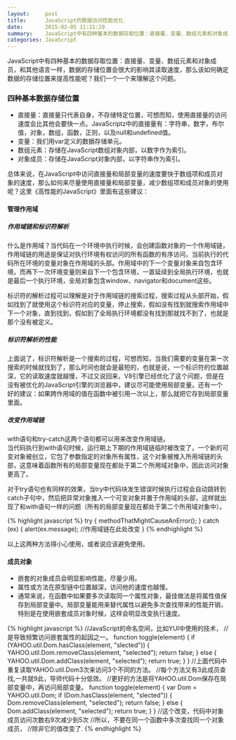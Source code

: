 ```yaml
---
layout:     post
title:      JavaScript的数据访问性能优化
date:       2015-02-05 11:21:29
summary:    JavaScript中有四种基本的数据存取位置：直接量、变量、数组元素和对象成员。和其他语言一样，数据的存储位置会很大的影响其读取速度......
categories: JavaScript
---
```

JavaScript中有四种基本的数据存取位置：直接量、变量、数组元素和对象成员，和其他语言一样，数据的存储位置会很大的影响其读取速度，那么该如何确定数据的存储位置来提高性能呢？我们一个一个来理解这个问题。

### 四种基本数据存储位置

 - 直接量：直接量只代表自身，不存储特定位置，可想而知，使用直接量的访问速度会比其他会要快一点。JavaScriptz中的直接量有：字符串，数字，布尔值，对象，数组，函数，正则，以及null和undefined值。
 - 变量：我们用var定义的数据存储单元。
 - 数组元素：存储在JavaScript数组对象内部，以<span class="orange">数字</span>作为索引。
 - 对象成员：存储在JavaScript对象内部，以<span class="orange">字符串</span>作为索引。

总体来说，在JavaScript中访问直接量和局部变量的速度要快于数组项和成员对象的速度，那么如何来尽量使用直接量和局部变量，减少数组项和成员对象的使用呢？这里《高性能的JavaScript》里面有这些建议：

#### 管理作用域

##### 作用域链和标识符解析

什么是作用域？当代码在一个环境中执行时候，会创建函数对象的一个作用域链，作用域链的用途是保证对执行环境有权访问的所有函数的<span class="orange">有序</span>访问，当前执行的代码所在环境的变量对象在作用域的头部。作用域中的下一个变量对象来自包含环境，而再下一次环境变量则来自下一个包含环境，一直延续到全局执行环境，也就是最后一个执行环境，全局对象包含window、navigator和document这些。

标识符的解析过程可以理解是对于作用域链的搜索过程，搜索过程从头部开始，假如找到了就使用这个标识符对应的变量，停止搜索，假如没有找到就搜索作用域中下一个对象，直到找到，假如到了全局执行环境都没有找到那就找不到了，也就是那个没有被定义。

##### 标识符解析的性能

上面说了，标识符解析是一个搜索的过程，可想而知，当我们需要的变量在第一次搜索的时候就找到了，那么时间也就会是最短的，也就是说，一个标识符的位置越深，它的读取速度就越慢，不过又说回来，V8引擎已经优化了这个问题，但是在没有被优化的JavaScript引擎的浏览器中，建议尽可能使用局部变量。还有一个好的建议：<span class="orange">如果跨作用域的值在函数中被引用一次以上，那么就把它存到局部变量里面。</span>

##### 改变作用域链

with语句和try-catch这两个语句都可以用来改变作用域链。  
当代码执行到with语句时候，运行期上下期的作用域链临时被改变了，一个新的可变对象被创立，它包了参数指定的对象所有属性，这个对象被推入所用域链的头部，这意味着函数所有的局部变量现在都处于第二个所用域对象中，因此访问对象更高了。

对于try语句也有同样的效果，当try中代码块发生错误时候执行过程会自动跳转到catch子句中，然后把异常对象推入一个可变对象并置于作用域的头部，这样就出现了和with语句一样的问题（所有的局部变量现在都处于第二个所用域对象中）。

{% highlight javascript %}
try {
    methodThatMightCauseAnError();
} catch (ex) {
    alert(ex.message); //作用域链在此处改变
}
{% endhighlight %}  

以上这两种方法得小心使用，或者说应该避免使用。

#### 成员对象
 - 嵌套的对象成员会明显影响性能，尽量少用。
 - 属性或方法在原型链中位置越深，访问他的速度也越慢。
 - 通常来说，在函数中如果要多次读取同一个属性对象，最佳做法是将属性值保存到局部变量中。局部变量能用来替代属性以避免多次查找带来的性能开销，特别是在使用嵌套成员对象时候，这样会明显改变执行速度。

{% highlight javascript %}
//JavaScript的命名空间，比如YUI中使用的技术，
//是导致频繁访问嵌套属性的起因之一。
function toggle(element) {
  if (YAHOO.util.Dom.hasClass(element, "slected")) {
    YAHOO.util.Dom.removeClass(element, "selected");
    return false;
  } else {
    YAHOO.util.Dom.addClass(element, "selected");
    return true;
  }
}
//上面代码中重复读取YAHOO.util.Dom3次来访问3个不同的方法。
//每个方法又有3此成员查找,一共就9此，导师代码十分低效。
//更好的方法是将YAHOO.util.Dom保存在局部变量中，再访问局部变量。
function toggle(element) {
  var Dom = YAHOO.util.Dom;
  if (Dom.hasClass(element, "slected")) {
    Dom.removeClass(element, "selected");
    return false;
  } else {
    Dom.addClass(element, "selected");
    return true;
  }
}
//这个改变，代码中对象成员访问次数右9次减少到5次
//所以，不要在同一个函数中多次查找同一个对象成员，
//除非它的值改变了.
{% endhighlight %} 


